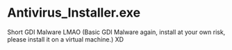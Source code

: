 # Antivirus_Installer.exe
Short GDI Malware LMAO (Basic GDI Malware again, install at your own risk, please install it on a virtual machine.) XD
